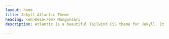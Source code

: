 ```yaml
---
layout: home
title: Jekyll Atlantic Theme
heading: <em>Desa</em> Mangunsari
description: Atlantic is a beautiful Tailwind CSS theme for Jekyll. It shows best practices for using Tailwind with Jekyll.

---
```

